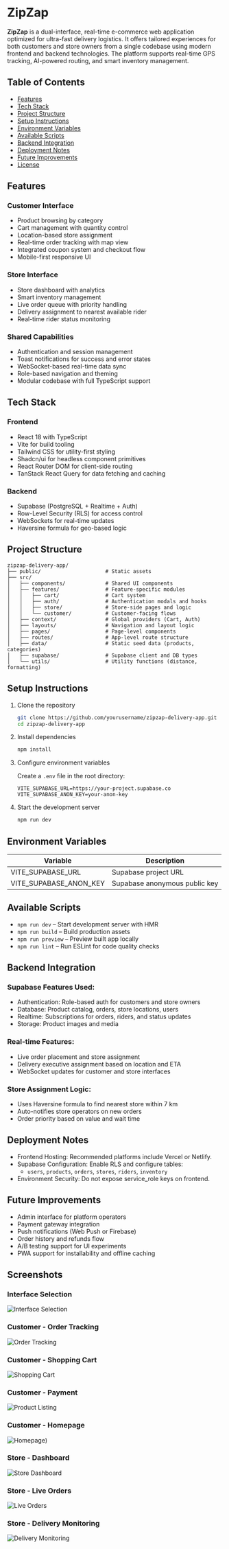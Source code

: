 # ZipZap

**ZipZap** is a dual-interface, real-time e-commerce web application optimized for ultra-fast delivery logistics. It offers tailored experiences for both customers and store owners from a single codebase using modern frontend and backend technologies. The platform supports real-time GPS tracking, AI-powered routing, and smart inventory management.

## Table of Contents

- [Features](#features)
- [Tech Stack](#tech-stack)
- [Project Structure](#project-structure)
- [Setup Instructions](#setup-instructions)
- [Environment Variables](#environment-variables)
- [Available Scripts](#available-scripts)
- [Backend Integration](#backend-integration)
- [Deployment Notes](#deployment-notes)
- [Future Improvements](#future-improvements)
- [License](#license)

## Features

### Customer Interface
- Product browsing by category
- Cart management with quantity control
- Location-based store assignment
- Real-time order tracking with map view
- Integrated coupon system and checkout flow
- Mobile-first responsive UI

### Store Interface
- Store dashboard with analytics
- Smart inventory management
- Live order queue with priority handling
- Delivery assignment to nearest available rider
- Real-time rider status monitoring

### Shared Capabilities
- Authentication and session management
- Toast notifications for success and error states
- WebSocket-based real-time data sync
- Role-based navigation and theming
- Modular codebase with full TypeScript support

## Tech Stack

### Frontend
- React 18 with TypeScript
- Vite for build tooling
- Tailwind CSS for utility-first styling
- Shadcn/ui for headless component primitives
- React Router DOM for client-side routing
- TanStack React Query for data fetching and caching

### Backend
- Supabase (PostgreSQL + Realtime + Auth)
- Row-Level Security (RLS) for access control
- WebSockets for real-time updates
- Haversine formula for geo-based logic

## Project Structure

```
zipzap-delivery-app/
├── public/                     # Static assets
├── src/
│   ├── components/             # Shared UI components
│   ├── features/               # Feature-specific modules
│   │   ├── cart/               # Cart system
│   │   ├── auth/               # Authentication modals and hooks
│   │   ├── store/              # Store-side pages and logic
│   │   └── customer/           # Customer-facing flows
│   ├── context/                # Global providers (Cart, Auth)
│   ├── layouts/                # Navigation and layout logic
│   ├── pages/                  # Page-level components
│   ├── routes/                 # App-level route structure
│   ├── data/                   # Static seed data (products, categories)
│   ├── supabase/               # Supabase client and DB types
│   └── utils/                  # Utility functions (distance, formatting)
```

## Setup Instructions

1. Clone the repository
   ```bash
   git clone https://github.com/yourusername/zipzap-delivery-app.git
   cd zipzap-delivery-app
   ```

2. Install dependencies
   ```bash
   npm install
   ```

3. Configure environment variables

   Create a `.env` file in the root directory:

   ```env
   VITE_SUPABASE_URL=https://your-project.supabase.co
   VITE_SUPABASE_ANON_KEY=your-anon-key
   ```

4. Start the development server
   ```bash
   npm run dev
   ```

## Environment Variables

| Variable               | Description                         |
|------------------------|-------------------------------------|
| VITE_SUPABASE_URL      | Supabase project URL                |
| VITE_SUPABASE_ANON_KEY | Supabase anonymous public key       |

## Available Scripts

- `npm run dev` – Start development server with HMR
- `npm run build` – Build production assets
- `npm run preview` – Preview built app locally
- `npm run lint` – Run ESLint for code quality checks

## Backend Integration

### Supabase Features Used:
- Authentication: Role-based auth for customers and store owners
- Database: Product catalog, orders, store locations, users
- Realtime: Subscriptions for orders, riders, and status updates
- Storage: Product images and media

### Real-time Features:
- Live order placement and store assignment
- Delivery executive assignment based on location and ETA
- WebSocket updates for customer and store interfaces

### Store Assignment Logic:
- Uses Haversine formula to find nearest store within 7 km
- Auto-notifies store operators on new orders
- Order priority based on value and wait time

## Deployment Notes

- Frontend Hosting: Recommended platforms include Vercel or Netlify.
- Supabase Configuration: Enable RLS and configure tables:
  - `users`, `products`, `orders`, `stores`, `riders`, `inventory`
- Environment Security: Do not expose service_role keys on frontend.

## Future Improvements

- Admin interface for platform operators
- Payment gateway integration
- Push notifications (Web Push or Firebase)
- Order history and refunds flow
- A/B testing support for UI experiments
- PWA support for installability and offline caching

## Screenshots

### Interface Selection
![Interface Selection](./images/Screenshot%202025-06-27%20173058.png)

### Customer - Order Tracking
![Order Tracking](./images/Screenshot%202025-06-27%20173330.png)

### Customer - Shopping Cart
![Shopping Cart](./images/Screenshot%202025-06-27%20173305.png)

### Customer - Payment
![Product Listing](./images/Screenshot%202025-06-27%20173404.png)

### Customer - Homepage
![Homepage](./images/Screenshot%202025-06-27%20173135.png))

### Store - Dashboard
![Store Dashboard](./images/Screenshot%202025-06-27%20173444.png)

### Store - Live Orders
![Live Orders](./images/Screenshot%202025-06-27%20173506.png)

### Store - Delivery Monitoring
![Delivery Monitoring](./images/Screenshot%202025-06-27%20173527.png)

